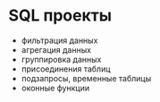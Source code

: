# SQL проекты

- фильтрация данных
- агрегация данных
- группировка данных
- присоединения таблиц
- подзапросы, временные таблицы
- оконные функции
